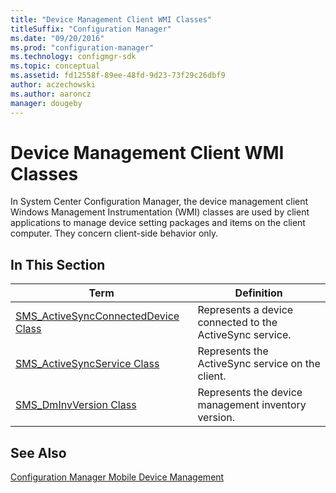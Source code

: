 ```yaml
---
title: "Device Management Client WMI Classes"
titleSuffix: "Configuration Manager"
ms.date: "09/20/2016"
ms.prod: "configuration-manager"
ms.technology: configmgr-sdk
ms.topic: conceptual
ms.assetid: fd12558f-89ee-48fd-9d23-73f29c26dbf9
author: aczechowski
ms.author: aaroncz
manager: dougeby
---
```

# Device Management Client WMI Classes
In System Center Configuration Manager, the device management client Windows Management Instrumentation (WMI) classes are used by client applications to manage device setting packages and items on the client computer. They concern client-side behavior only.  

## In This Section  

|Term|Definition|  
|----------|----------------|  
|[SMS_ActiveSyncConnectedDevice Class](../../../../../develop/reference/core/clients/client-classes/sms_activesyncconnecteddevice-client-wmi-class.md)|Represents a device connected to the ActiveSync service.|  
|[SMS_ActiveSyncService Class](../../../../../develop/reference/core/clients/client-classes/sms_activesyncservice-client-wmi-class.md)|Represents the ActiveSync service on the client.|  
|[SMS_DmInvVersion Class](../../../../../develop/reference/core/clients/client-classes/sms_dminvversion-client-wmi-class.md)|Represents the device management inventory version.|  

## See Also  
 [Configuration Manager Mobile Device Management](../../../../../develop/mdm/mobile-device-management.md)
